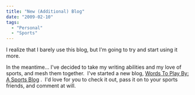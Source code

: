 ```yaml
---
title: "New (Additional) Blog"
date: "2009-02-10"
tags:
  - "Personal"
  - "Sports"
---
```


I realize that I barely use this blog, but I'm going to try and start using it more.

In the meantime... I've decided to take my writing abilities and my love of sports, and mesh them together.  I've started a new blog, [Words To Play By: A Sports Blog](http://wordstoplayby.blogspot.com) .  I'd love for you to check it out, pass it on to your sports friends, and comment at will.
